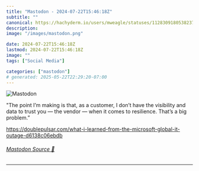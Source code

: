 ```yaml
---
title: "Mastodon - 2024-07-22T15:46:18Z"
subtitle: ""
canonical: https://hachyderm.io/users/mweagle/statuses/112830918053823760
description:
image: "/images/mastodon.png"

date: 2024-07-22T15:46:18Z
lastmod: 2024-07-22T15:46:18Z
image: ""
tags: ["Social Media"]

categories: ["mastodon"]
# generated: 2025-05-22T22:29:20-07:00
---
```

![Mastodon](/images/mastodon.png)

<p>&quot;The point I’m making is that, as a customer, I don’t have the visibility and data to trust you — the vendor — when it comes to resilience. That’s a big problem.”</p><p><a href="https://doublepulsar.com/what-i-learned-from-the-microsoft-global-it-outage-d6138c06ebdb" target="_blank" rel="nofollow noopener noreferrer" translate="no"><span class="invisible">https://</span><span class="ellipsis">doublepulsar.com/what-i-learne</span><span class="invisible">d-from-the-microsoft-global-it-outage-d6138c06ebdb</span></a></p>


###### [Mastodon Source 🐘](https://hachyderm.io/@mweagle/112830918053823760)

___
